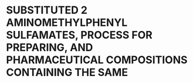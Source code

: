 # SUBSTITUTED 2 AMINOMETHYLPHENYL SULFAMATES, PROCESS FOR PREPARING, AND PHARMACEUTICAL COMPOSITIONS CONTAINING THE SAME